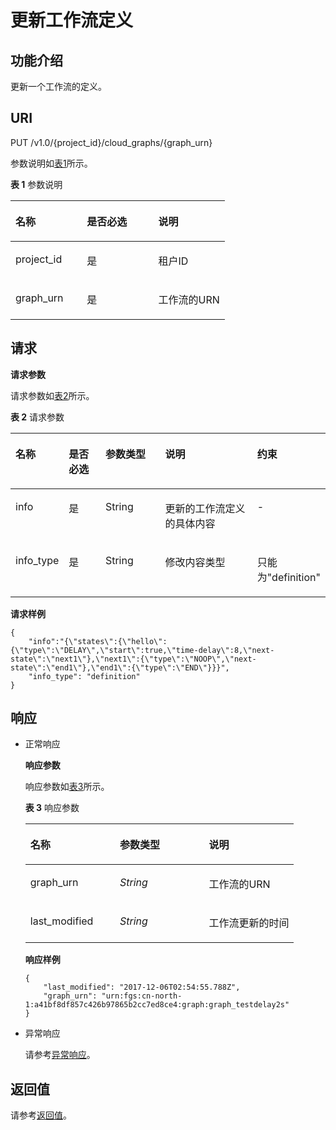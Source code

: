 # 更新工作流定义<a name="functiongraph_06_0650"></a>

## 功能介绍<a name="section14274182"></a>

更新一个工作流的定义。

## URI<a name="section61358777"></a>

PUT /v1.0/\{project\_id\}/cloud\_graphs/\{graph\_urn\}

参数说明如[表1](#table55446330)所示。  

**表 1**  参数说明

<a name="table55446330"></a>
<table><thead align="left"><tr id="row24954142"><th class="cellrowborder" valign="top" width="33.33333333333333%" id="mcps1.2.4.1.1"><p id="p8019630"><a name="p8019630"></a><a name="p8019630"></a>名称</p>
</th>
<th class="cellrowborder" valign="top" width="33.33333333333333%" id="mcps1.2.4.1.2"><p id="p45610274"><a name="p45610274"></a><a name="p45610274"></a>是否必选</p>
</th>
<th class="cellrowborder" valign="top" width="33.33333333333333%" id="mcps1.2.4.1.3"><p id="p3444707"><a name="p3444707"></a><a name="p3444707"></a>说明</p>
</th>
</tr>
</thead>
<tbody><tr id="row10585816"><td class="cellrowborder" valign="top" width="33.33333333333333%" headers="mcps1.2.4.1.1 "><p id="p52144745"><a name="p52144745"></a><a name="p52144745"></a>project_id</p>
</td>
<td class="cellrowborder" valign="top" width="33.33333333333333%" headers="mcps1.2.4.1.2 "><p id="p62974848"><a name="p62974848"></a><a name="p62974848"></a>是</p>
</td>
<td class="cellrowborder" valign="top" width="33.33333333333333%" headers="mcps1.2.4.1.3 "><p id="p689026"><a name="p689026"></a><a name="p689026"></a>租户ID</p>
</td>
</tr>
<tr id="row6201240"><td class="cellrowborder" valign="top" width="33.33333333333333%" headers="mcps1.2.4.1.1 "><p id="p32538408"><a name="p32538408"></a><a name="p32538408"></a>graph_urn</p>
</td>
<td class="cellrowborder" valign="top" width="33.33333333333333%" headers="mcps1.2.4.1.2 "><p id="p18365401"><a name="p18365401"></a><a name="p18365401"></a>是</p>
</td>
<td class="cellrowborder" valign="top" width="33.33333333333333%" headers="mcps1.2.4.1.3 "><p id="p59824668112454"><a name="p59824668112454"></a><a name="p59824668112454"></a>工作流的URN</p>
</td>
</tr>
</tbody>
</table>

## 请求<a name="section15358085"></a>

**请求参数**

请求参数如[表2](#table739956117356)所示。

**表 2**  请求参数

<a name="table739956117356"></a>
<table><thead align="left"><tr id="row1163471317356"><th class="cellrowborder" valign="top" width="16.11%" id="mcps1.2.6.1.1"><p id="p48478684173544"><a name="p48478684173544"></a><a name="p48478684173544"></a>名称</p>
</th>
<th class="cellrowborder" valign="top" width="13.530000000000001%" id="mcps1.2.6.1.2"><p id="p33073644173544"><a name="p33073644173544"></a><a name="p33073644173544"></a>是否必选</p>
</th>
<th class="cellrowborder" valign="top" width="21.43%" id="mcps1.2.6.1.3"><p id="p40780856173544"><a name="p40780856173544"></a><a name="p40780856173544"></a>参数类型</p>
</th>
<th class="cellrowborder" valign="top" width="37.46%" id="mcps1.2.6.1.4"><p id="p63425598173544"><a name="p63425598173544"></a><a name="p63425598173544"></a>说明</p>
</th>
<th class="cellrowborder" valign="top" width="11.469999999999999%" id="mcps1.2.6.1.5"><p id="p47297298102613"><a name="p47297298102613"></a><a name="p47297298102613"></a>约束</p>
</th>
</tr>
</thead>
<tbody><tr id="row1094747517356"><td class="cellrowborder" valign="top" width="16.11%" headers="mcps1.2.6.1.1 "><p id="p2601904817356"><a name="p2601904817356"></a><a name="p2601904817356"></a>info</p>
</td>
<td class="cellrowborder" valign="top" width="13.530000000000001%" headers="mcps1.2.6.1.2 "><p id="p3498411817356"><a name="p3498411817356"></a><a name="p3498411817356"></a>是</p>
</td>
<td class="cellrowborder" valign="top" width="21.43%" headers="mcps1.2.6.1.3 "><p id="p2762365017356"><a name="p2762365017356"></a><a name="p2762365017356"></a>String</p>
</td>
<td class="cellrowborder" valign="top" width="37.46%" headers="mcps1.2.6.1.4 "><p id="p5795010517356"><a name="p5795010517356"></a><a name="p5795010517356"></a>更新的工作流定义的具体内容</p>
</td>
<td class="cellrowborder" valign="top" width="11.469999999999999%" headers="mcps1.2.6.1.5 "><p id="p5875963102613"><a name="p5875963102613"></a><a name="p5875963102613"></a>-</p>
</td>
</tr>
<tr id="row3264089017356"><td class="cellrowborder" valign="top" width="16.11%" headers="mcps1.2.6.1.1 "><p id="p1305886917356"><a name="p1305886917356"></a><a name="p1305886917356"></a>info_type</p>
</td>
<td class="cellrowborder" valign="top" width="13.530000000000001%" headers="mcps1.2.6.1.2 "><p id="p175870417356"><a name="p175870417356"></a><a name="p175870417356"></a>是</p>
</td>
<td class="cellrowborder" valign="top" width="21.43%" headers="mcps1.2.6.1.3 "><p id="p4649653017356"><a name="p4649653017356"></a><a name="p4649653017356"></a>String</p>
</td>
<td class="cellrowborder" valign="top" width="37.46%" headers="mcps1.2.6.1.4 "><p id="p726822417356"><a name="p726822417356"></a><a name="p726822417356"></a>修改内容类型</p>
</td>
<td class="cellrowborder" valign="top" width="11.469999999999999%" headers="mcps1.2.6.1.5 "><p id="p6191000102613"><a name="p6191000102613"></a><a name="p6191000102613"></a>只能为"definition"</p>
</td>
</tr>
</tbody>
</table>

**请求样例**

```
{
    "info":"{\"states\":{\"hello\":{\"type\":\"DELAY\",\"start\":true,\"time-delay\":8,\"next-state\":\"next1\"},\"next1\":{\"type\":\"NOOP\",\"next-state\":\"end1\"},\"end1\":{\"type\":\"END\"}}}",
    "info_type": "definition"
}
```

## 响应<a name="section4005044"></a>

-   正常响应

    **响应参数**

    响应参数如[表3](#table41224116113926)所示。  

    **表 3**  响应参数

    <a name="table41224116113926"></a>
    <table><thead align="left"><tr id="row44968345113926"><th class="cellrowborder" valign="top" width="33.33%" id="mcps1.2.4.1.1"><p id="p18557300113926"><a name="p18557300113926"></a><a name="p18557300113926"></a>名称</p>
    </th>
    <th class="cellrowborder" valign="top" width="33.15%" id="mcps1.2.4.1.2"><p id="p26746336113926"><a name="p26746336113926"></a><a name="p26746336113926"></a>参数类型</p>
    </th>
    <th class="cellrowborder" valign="top" width="33.52%" id="mcps1.2.4.1.3"><p id="p18969604113926"><a name="p18969604113926"></a><a name="p18969604113926"></a>说明</p>
    </th>
    </tr>
    </thead>
    <tbody><tr id="row60142985113926"><td class="cellrowborder" valign="top" width="33.33%" headers="mcps1.2.4.1.1 "><p id="p27479878173655"><a name="p27479878173655"></a><a name="p27479878173655"></a>graph_urn</p>
    </td>
    <td class="cellrowborder" valign="top" width="33.15%" headers="mcps1.2.4.1.2 "><p id="p15255950173655"><a name="p15255950173655"></a><a name="p15255950173655"></a><em id="i34030625173655"><a name="i34030625173655"></a><a name="i34030625173655"></a>String</em></p>
    </td>
    <td class="cellrowborder" valign="top" width="33.52%" headers="mcps1.2.4.1.3 "><p id="p26185957173655"><a name="p26185957173655"></a><a name="p26185957173655"></a>工作流的URN</p>
    </td>
    </tr>
    <tr id="row25252866113926"><td class="cellrowborder" valign="top" width="33.33%" headers="mcps1.2.4.1.1 "><p id="p12984666173655"><a name="p12984666173655"></a><a name="p12984666173655"></a>last_modified</p>
    </td>
    <td class="cellrowborder" valign="top" width="33.15%" headers="mcps1.2.4.1.2 "><p id="p56203040173655"><a name="p56203040173655"></a><a name="p56203040173655"></a><em id="i22572655173655"><a name="i22572655173655"></a><a name="i22572655173655"></a>String</em></p>
    </td>
    <td class="cellrowborder" valign="top" width="33.52%" headers="mcps1.2.4.1.3 "><p id="p42201697173655"><a name="p42201697173655"></a><a name="p42201697173655"></a>工作流更新的时间</p>
    </td>
    </tr>
    </tbody>
    </table>

    **响应样例**

    ```
    {
        "last_modified": "2017-12-06T02:54:55.788Z",
        "graph_urn": "urn:fgs:cn-north-1:a41bf8df857c426b97865b2cc7ed8ce4:graph:graph_testdelay2s"
    }
    ```

-   异常响应

    请参考[异常响应](请求结果.md#section88241732388)。


## 返回值<a name="section36045397"></a>

请参考[返回值](请求结果.md#section20306194210386)。

